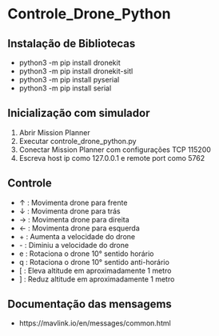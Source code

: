 <h1>Controle_Drone_Python</h1>

<h2>Instalação de Bibliotecas</h2>
<ul>
  <li>python3 -m pip install dronekit</li>
  <li>python3 -m pip install dronekit-sitl</li>
  <li>python3 -m pip install pyserial</li>
  <li>python3 -m pip install serial</li>
</ul>

<h2>Inicialização com simulador</h2>
<ol>
  <li>Abrir Mission Planner</li>
  <li>Executar controle_drone_python.py</li>
  <li>Conectar Mission Planner com configurações TCP 115200</li>
  <li>Escreva host ip como 127.0.0.1 e remote port como 5762</li>
</ol>

<h2>Controle</h2>
<ul>
  <li> ↑ : Movimenta drone para frente </li>
  <li> ↓ : Movimenta drone para trás </li>
  <li> → : Movimenta drone para direita </li>
  <li> ← : Movimenta drone para esquerda </li>
  <li> + : Aumenta a velocidade do drone </li>
  <li> - : Diminiu a velocidade do drone </li>
  <li> e : Rotaciona o drone 10° sentido horário </li>
  <li> q : Rotaciona o drone 10° sentido anti-horário </li>
  <li> [ : Eleva altitude em aproximadamente 1 metro </li>
  <li> ] : Reduz altitude em aproximadamente 1 metro </li>
</ul>

<h2>Documentação das mensagems</h2>
<ul>
  <li>https://mavlink.io/en/messages/common.html</li>
</ul>

